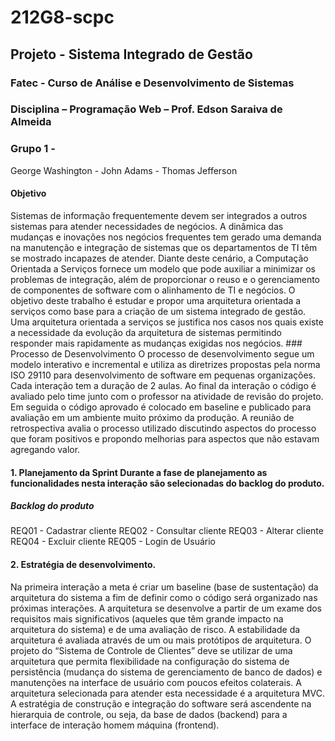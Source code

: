 # 212G8-scpc
## Projeto - Sistema Integrado de Gestão 
### Fatec -  Curso de Análise e Desenvolvimento de Sistemas 
### Disciplina – Programação Web – Prof. Edson Saraiva de Almeida 
### Grupo 1 - 
George Washington - 
John Adams - 
Thomas Jefferson
#### Objetivo
Sistemas de informação frequentemente devem ser integrados a outros sistemas para atender necessidades de negócios. A dinâmica das mudanças e inovações nos negócios frequentes 
tem gerado uma demanda na manutenção e integração de sistemas que os departamentos de TI têm se mostrado incapazes de atender. 
Diante deste cenário, a Computação Orientada a Serviços fornece um modelo que pode auxiliar a minimizar os problemas de integração, além de proporcionar o reuso e o gerenciamento
de componentes de software com o alinhamento de TI e negócios. O objetivo deste trabalho é estudar e propor uma arquitetura orientada a serviços como base para a criação de um 
sistema integrado de gestão. Uma arquitetura orientada a serviços se justifica nos casos nos quais existe a necessidade da evolução da arquitetura de sistemas permitindo 
responder mais rapidamente as mudanças exigidas nos negócios.  ### Processo de Desenvolvimento O processo de desenvolvimento segue um modelo interativo e incremental e
utiliza as diretrizes propostas pela norma ISO 29110 para desenvolvimento de software em pequenas organizações. Cada interação tem a duração de 2 aulas. Ao final da interação o 
código é avaliado pelo time junto com o professor na atividade de revisão do projeto. Em seguida o código aprovado é colocado em baseline e publicado para avaliação em um 
ambiente muito próximo da produção. A reunião de retrospectiva avalia o processo utilizado discutindo aspectos do processo que foram positivos e propondo melhorias para 
aspectos que não estavam agregando valor.  
#### 1. Planejamento da Sprint Durante a fase de planejamento as funcionalidades nesta interação são selecionadas do backlog do produto.  
##### Backlog do produto 
REQ01 - Cadastrar cliente 
REQ02 - Consultar cliente 
REQ03 - Alterar cliente 
REQ04 - Excluir cliente 
REQ05 - Login de Usuário
#### 2. Estratégia de desenvolvimento. 
Na primeira interação a meta é criar um baseline (base de sustentação) da arquitetura do sistema a fim de definir como o código será organizado nas próximas interações. 
A arquitetura se desenvolve a partir de um exame dos requisitos mais significativos (aqueles que têm grande impacto na arquitetura do sistema) e de uma avaliação de risco.
A estabilidade da arquitetura é avaliada através de um ou mais protótipos de arquitetura. O projeto do “Sistema de Controle de Clientes” deve se utilizar de uma arquitetura 
que permita flexibilidade na configuração do sistema de persistência (mudança do sistema de gerenciamento de banco de dados) e manutenções na interface de usuário com poucos 
efeitos colaterais. A arquitetura selecionada para atender esta necessidade é a arquitetura MVC.  A estratégia de construção e integração do software será ascendente na 
hierarquia de controle, ou seja, da base de dados (backend) para a interface de interação homem máquina (frontend). 
